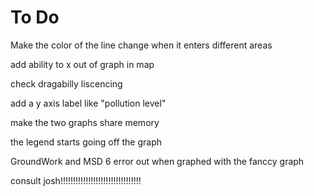 # To Do

Make the color of the line change when it enters different areas


add ability to x out of graph in map

check dragabilly liscencing

add a y axis label like "pollution level"

make the two graphs share memory

the legend starts going off the graph

GroundWork and MSD 6 error out when graphed with the fanccy graph

consult josh!!!!!!!!!!!!!!!!!!!!!!!!!!!!!!!!